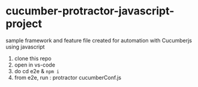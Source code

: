# cucumber-protractor-javascript-project
sample framework and feature file created for automation with Cucumberjs using javascript

1. clone this repo
2. open in vs-code
3. do cd e2e & `npm i`
4. from e2e, run : protractor cucumberConf.js
